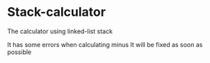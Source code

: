 # Stack-calculator
The calculator using linked-list stack

It has some errors when calculating minus
It will be fixed as soon as possible
